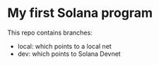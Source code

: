 # My first Solana program

This repo contains branches:

* local: which points to a local net
* dev: which points to Solana Devnet

